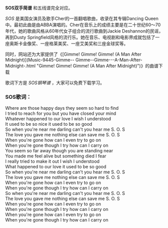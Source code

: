 

**SOS双手简谱** 和五线谱完全对应。

_SOS_ 是美国女演员及歌手Cher的一首翻唱歌曲，收录在其专辑Dancing
Queen中。最初此曲是由ABBA演唱的。Cher在音乐上的成绩主要是在二十世纪60～70年代，她的歌曲风格从60年代女子组合的流行歌曲到Jackie
Deshannon的民谣，再到Dusty
Springfield风格的流行乐。她在音乐、电视剧和电影界成就包括了一座奥斯卡金像奖、一座格莱美奖、一座艾美奖和三座金球奖等。

同时，网站还为大家提供了《[Gimme! Gimme! Gimme! (A Man After Midnight)](Music-9445-Gimme--
Gimme--Gimme---A-Man-After-Midnight-.html "Gimme! Gimme! Gimme! \(A Man After
Midnight\)")》的曲谱下载

歌词下方是 _SOS钢琴谱_ ，大家可以免费下载学习。

### SOS歌词：

Where are those happy days they seem so hard to find  
I tried to reach for you but you have closed your mind  
Whatever happened to our love I wish I understood  
It used to be so nice it used to be so good  
So when you're near me darling can't you hear me S. O. S  
The love you gave me nothing else can save me S. O. S  
When you're gone how can I even try to go on  
When you're gone though I try how can I carry on  
You seem so far away though you are standing near  
You made me feel alive but something died I fear  
I really tried to make it out I wish I understood  
What happened to our love it used to be so good  
So when you're near me darling can't you hear me S. O. S  
The love you gave me nothing else can save me S. O. S  
When you're gone how can I even try to go on  
When you're gone though I try how can I carry on  
So when you're near me darling can't you hear me S. O. S  
The love you gave me nothing else can save me S. O. S  
When you're gone how can I even try to go on  
When you're gone though I try how can I carry on  
When you're gone how can I even try to go on  
When you're gone though I try how can I carry on

